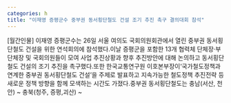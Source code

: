```yaml
---
categories: h
title: "이재영 증평군수 중부권 동서횡단철도 건설 조기 추진 촉구 결의대회 참석"
---
```

[월간인물] 이재영 증평군수는 26일 서울 여의도 국회의원회관에서 열린 중부권 동서횡단철도 건설을 위한 연석회의에 참석했다.이날 증평군을 포함한 13개 협력체 단체장‧부단체장 및 국회의원들이 모여 사업 추진상황과 향후 추진방안에 대해 논의하고 동서횡단철도 건설의 조기 추진을 촉구했다.또한 한국교통연구원 이호본부장이‘국가철도정책과 연계한 중부권 동서횡단철도 건설’을 주제로 발표하고 지속가능한 철도정책 추진전략 등 새로운 정책 방향을 함께 모색하는 시간도 가졌다.중부권 동서횡단철도는 충남(서산, 천안) ~ 충북(청주, 증평,괴산) ~